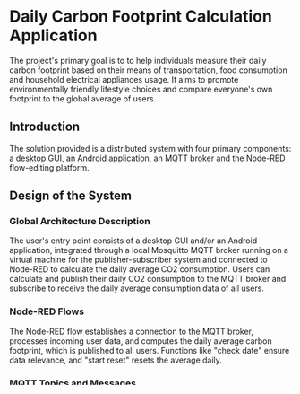 # Daily Carbon Footprint Calculation Application
The project's primary goal is to to help individuals measure their daily carbon footprint based on their means of transportation, food consumption and household electrical appliances usage. It aims to promote environmentally friendly lifestyle choices and compare everyone's own footprint to the global average of users.

## Introduction
The solution provided is a distributed system with four primary components: a desktop GUI, an Android application, an MQTT broker and the Node-RED flow-editing platform.

## Design of the System

### Global Architecture Description
The user's entry point consists of a desktop GUI and/or an Android application, integrated through a local Mosquitto MQTT broker running on a virtual machine for the publisher-subscriber system and connected to Node-RED to calculate the daily average CO2 consumption. Users can calculate and publish their daily CO2 consumption to the MQTT broker and subscribe to receive the daily average consumption data of all users.

### Node-RED Flows
The Node-RED flow establishes a connection to the MQTT broker, processes incoming user data, and computes the daily average carbon footprint, which is published to all users. Functions like "check date" ensure data relevance, and "start reset" resets the average daily.

### MQTT Topics and Messages
- `footprint/userdata`: Users publish their CO2 consumption data with QoS 2 to make accurate calculations.
- `footprint/average`: Users receive the average CO2 consumption. The Node-RED server publishes to this topic and handles disconnection notices through Last Will Message.

### Producing and Consuming Semantics in MQTT
- `footprint/userdata` uses exactly-once semantics (QoS 2) for accurate user data processing.
- `footprint/average` uses at-most-once semantics (QoS 0), ensuring low latency with a potential rare loss of data.

## User Application Implementation
The Carbon Footprint Calculator application is developed as a Java Swing-based GUI for desktop and an Android application. It allows users to enter daily consumption data, calculate CO2 emissions, and compare them with the global average. The application ensures real-time data accuracy and promotes environmental awareness.

## Future Work
- Explore Apache Kafka for scalability and detailed data distribution.
- Develop personalized insights and recommendations, and expand input options for a more accurate carbon footprint calculation.

